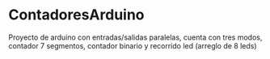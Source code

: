 # ContadoresArduino
Proyecto de arduino con entradas/salidas paralelas, cuenta con tres modos, contador 7 segmentos, contador binario y recorrido led (arreglo de 8 leds)
